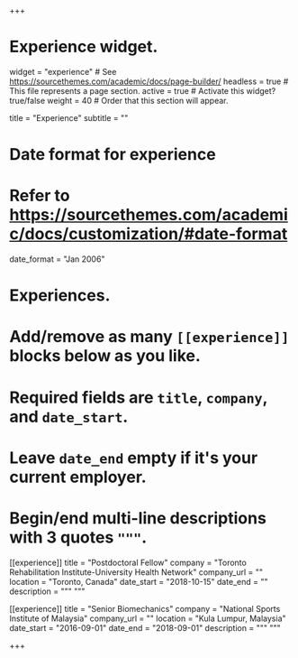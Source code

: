 +++
# Experience widget.
widget = "experience"  # See https://sourcethemes.com/academic/docs/page-builder/
headless = true  # This file represents a page section.
active = true  # Activate this widget? true/false
weight = 40  # Order that this section will appear.

title = "Experience"
subtitle = ""

# Date format for experience
#   Refer to https://sourcethemes.com/academic/docs/customization/#date-format
date_format = "Jan 2006"

# Experiences.
#   Add/remove as many `[[experience]]` blocks below as you like.
#   Required fields are `title`, `company`, and `date_start`.
#   Leave `date_end` empty if it's your current employer.
#   Begin/end multi-line descriptions with 3 quotes `"""`.
[[experience]]
  title = "Postdoctoral Fellow"
  company = "Toronto Rehabilitation Institute-University Health Network"
  company_url = ""
  location = "Toronto, Canada"
  date_start = "2018-10-15"
  date_end = ""
  description = """ """
  

[[experience]]
  title = "Senior Biomechanics"
  company = "National Sports Institute of Malaysia"
  company_url = ""
  location = "Kula Lumpur, Malaysia"
  date_start = "2016-09-01"
  date_end = "2018-09-01"
  description = """ """

+++
